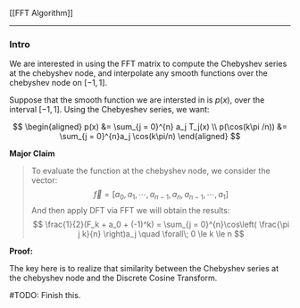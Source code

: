 [[FFT Algorithm]]


---
### **Intro**

We are interested in using the FFT matrix to compute the Chebyshev series at the chebyshev node, and interpolate any smooth functions over the chebyshev node on $[-1, 1]$. 

Suppose that the smooth function we are intersted in is $p(x)$, over the interval $[-1, 1]$. Using the Chebyeshev series, we want: 

$$
\begin{aligned}
    p(x) &= \sum_{j = 0}^{n} 
    a_j T_j(x)
    \\
    p(\cos(k\pi /n)) &= 
    \sum_{j = 0}^{n}a_j \cos(k\pi/n)
\end{aligned}
$$

**Major Claim**

> To evaluate the function at the chebyshev node, we consider the vector: 
> $$
> \vec{f} = [a_0, a_1, \cdots, a_{n - 1}, a_n, a_{n - 1}, \cdots, a_1]
> $$
> And then apply DFT via FFT we will obtain the results: 
> $$
> \frac{1}{2}(F_k + a_0 + (-1)^k)
>         = 
> \sum_{j = 0}^{n}\cos\left(
>     \frac{\pi j k}{n}
> \right)a_j \quad \forall\; 0 \le k \le n
> $$


**Proof:**

The key here is to realize that similarity between the Chebyshev series at the chebyshev node and the Discrete Cosine Transform. 

#TODO: Finish this. 




